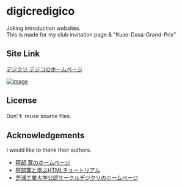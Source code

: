 # digicredigico
Joking introduction websites.  
This is made for my club invitation page & "Kuso-Dasa-Grand-Prix"

## Site Link
[デジクリ デジコのホームページ](https://kataokanagi.github.io/digicredigico/index.html)

[![image](https://user-images.githubusercontent.com/45355440/110201645-84591180-7ea7-11eb-8e9a-637e5b70f948.png)](https://kataokanagi.github.io/digicredigico/index.html)

## License
Don’ｔ reuse source files.

## Acknowledgements
I would like to thank their authers.  

* [阿部 寛のホームページ](http://abehiroshi.la.coocan.jp/)
* [阿部寛と学ぶHTMLチュートリアル](https://qiita.com/Michinosuke/items/ff696189ecd518da3d3a)
* [芝浦工業大学公認サークルデジクリのホームページ](https://www.google.com/url?sa=t&rct=j&q=&esrc=s&source=web&cd=&cad=rja&uact=8&ved=2ahUKEwjM8J_H-prvAhWJdXAKHQevBHwQFjAAegQIAhAD&url=https%3A%2F%2Fdigicre.net%2F&usg=AOvVaw3lTku9wOD23g0417nXcDiZ)
